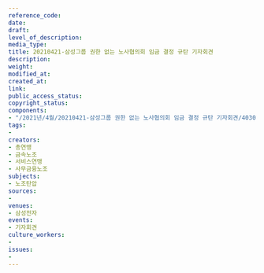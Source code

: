```yaml
---
reference_code: 
date: 
draft: 
level_of_description: 
media_type: 
title: 20210421-삼성그룹 권한 없는 노사협의회 임금 결정 규탄 기자회견
description: 
weight: 
modified_at: 
created_at: 
link: 
public_access_status: 
copyright_status: 
components:
- "/2021년/4월/20210421-삼성그룹 권한 없는 노사협의회 임금 결정 규탄 기자회견/403015_55918_5724.jpg"
tags:
- 
creators:
- 총연맹
- 금속노조
- 서비스연맹
- 사무금융노조
subjects:
- 노조탄압
sources:
- 
venues:
- 삼성전자
events:
- 기자회견
culture_workers:
- 
issues:
- 
---
```

